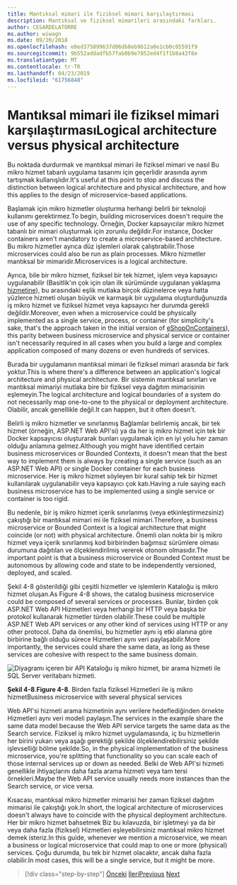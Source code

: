 ```yaml
---
title: Mantıksal mimari ile fiziksel mimari karşılaştırması
description: Mantıksal ve fiziksel mimarileri arasındaki farkları.
author: CESARDELATORRE
ms.author: wiwagn
ms.date: 09/20/2018
ms.openlocfilehash: e8ed375899637d06db8eb9b12a0e1cb0c05591f9
ms.sourcegitcommit: 9b552addadfb57fab0b9e7852ed4f1f1b8a42f8e
ms.translationtype: MT
ms.contentlocale: tr-TR
ms.lasthandoff: 04/23/2019
ms.locfileid: "61756848"
---
```

# <a name="logical-architecture-versus-physical-architecture"></a><span data-ttu-id="e662d-103">Mantıksal mimari ile fiziksel mimari karşılaştırması</span><span class="sxs-lookup"><span data-stu-id="e662d-103">Logical architecture versus physical architecture</span></span>

<span data-ttu-id="e662d-104">Bu noktada durdurmak ve mantıksal mimari ile fiziksel mimari ve nasıl Bu mikro hizmet tabanlı uygulama tasarımı için geçerlidir arasında ayrım tartışmak kullanışlıdır.</span><span class="sxs-lookup"><span data-stu-id="e662d-104">It's useful at this point to stop and discuss the distinction between logical architecture and physical architecture, and how this applies to the design of microservice-based applications.</span></span>

<span data-ttu-id="e662d-105">Başlamak için mikro hizmetler oluşturma herhangi belirli bir teknoloji kullanımı gerektirmez.</span><span class="sxs-lookup"><span data-stu-id="e662d-105">To begin, building microservices doesn't require the use of any specific technology.</span></span> <span data-ttu-id="e662d-106">Örneğin, Docker kapsayıcılar mikro hizmet tabanlı bir mimari oluşturmak için zorunlu değildir.</span><span class="sxs-lookup"><span data-stu-id="e662d-106">For instance, Docker containers aren't mandatory to create a microservice-based architecture.</span></span> <span data-ttu-id="e662d-107">Bu mikro hizmetler ayrıca düz işlemleri olarak çalıştırabilir.</span><span class="sxs-lookup"><span data-stu-id="e662d-107">Those microservices could also be run as plain processes.</span></span> <span data-ttu-id="e662d-108">Mikro hizmetler mantıksal bir mimaridir.</span><span class="sxs-lookup"><span data-stu-id="e662d-108">Microservices is a logical architecture.</span></span>

<span data-ttu-id="e662d-109">Ayrıca, bile bir mikro hizmet, fiziksel bir tek hizmet, işlem veya kapsayıcı uygulanabilir (Basitlik'ın çok için olan ilk sürümünde uygulanan yaklaşıma [hizmetine](https://aka.ms/MicroservicesArchitecture)), bu arasındaki eşlik mutlaka birçok düzinelerce veya hatta yüzlerce hizmeti oluşan büyük ve karmaşık bir uygulama oluşturduğunuzda iş mikro hizmet ve fiziksel hizmet veya kapsayıcı her durumda gerekli değildir.</span><span class="sxs-lookup"><span data-stu-id="e662d-109">Moreover, even when a microservice could be physically implemented as a single service, process, or container (for simplicity's sake, that's the approach taken in the initial version of [eShopOnContainers](https://aka.ms/MicroservicesArchitecture)), this parity between business microservice and physical service or container isn't necessarily required in all cases when you build a large and complex application composed of many dozens or even hundreds of services.</span></span>

<span data-ttu-id="e662d-110">Burada bir uygulamanın mantıksal mimari ile fiziksel mimari arasında bir fark yoktur.</span><span class="sxs-lookup"><span data-stu-id="e662d-110">This is where there's a difference between an application's logical architecture and physical architecture.</span></span> <span data-ttu-id="e662d-111">Bir sistemin mantıksal sınırları ve mantıksal mimariyi mutlaka bire bir fiziksel veya dağıtım mimarisinin eşlemeyin.</span><span class="sxs-lookup"><span data-stu-id="e662d-111">The logical architecture and logical boundaries of a system do not necessarily map one-to-one to the physical or deployment architecture.</span></span> <span data-ttu-id="e662d-112">Olabilir, ancak genellikle değil.</span><span class="sxs-lookup"><span data-stu-id="e662d-112">It can happen, but it often doesn't.</span></span>

<span data-ttu-id="e662d-113">Belirli iş mikro hizmetler ve sınırlanmış Bağlamlar belirlemiş ancak, bir tek hizmet (örneğin, ASP.NET Web API'si) ya da her iş mikro hizmet için tek bir Docker kapsayıcısı oluşturarak bunları uygulamak için en iyi yolu her zaman olduğu anlamına gelmez.</span><span class="sxs-lookup"><span data-stu-id="e662d-113">Although you might have identified certain business microservices or Bounded Contexts, it doesn't mean that the best way to implement them is always by creating a single service (such as an ASP.NET Web API) or single Docker container for each business microservice.</span></span> <span data-ttu-id="e662d-114">Her iş mikro hizmet söyleyen bir kural sahip tek bir hizmet kullanılarak uygulanabilir veya kapsayıcı çok katı.</span><span class="sxs-lookup"><span data-stu-id="e662d-114">Having a rule saying each business microservice has to be implemented using a single service or container is too rigid.</span></span>

<span data-ttu-id="e662d-115">Bu nedenle, bir iş mikro hizmet içerik sınırlanmış (veya etkinleştirmezsiniz) çakıştığı bir mantıksal mimari mi ile fiziksel mimari.</span><span class="sxs-lookup"><span data-stu-id="e662d-115">Therefore, a business microservice or Bounded Context is a logical architecture that might coincide (or not) with physical architecture.</span></span> <span data-ttu-id="e662d-116">Önemli olan nokta bir iş mikro hizmet veya içerik sınırlanmış kod birbirinden bağımsız sürümlere olması durumuna dağıtılan ve ölçeklendirilmiş vererek otonom olmasıdır.</span><span class="sxs-lookup"><span data-stu-id="e662d-116">The important point is that a business microservice or Bounded Context must be autonomous by allowing code and state to be independently versioned, deployed, and scaled.</span></span>

<span data-ttu-id="e662d-117">Şekil 4-8 gösterildiği gibi çeşitli hizmetler ve işlemlerin Kataloğu iş mikro hizmet oluşan.</span><span class="sxs-lookup"><span data-stu-id="e662d-117">As Figure 4-8 shows, the catalog business microservice could be composed of several services or processes.</span></span> <span data-ttu-id="e662d-118">Bunlar, birden çok ASP.NET Web API Hizmetleri veya herhangi bir HTTP veya başka bir protokol kullanarak hizmetler türden olabilir.</span><span class="sxs-lookup"><span data-stu-id="e662d-118">These could be multiple ASP.NET Web API services or any other kind of services using HTTP or any other protocol.</span></span> <span data-ttu-id="e662d-119">Daha da önemlisi, bu hizmetler aynı iş etki alanına göre birbirine bağlı olduğu sürece Hizmetleri aynı veri paylaşabilir.</span><span class="sxs-lookup"><span data-stu-id="e662d-119">More importantly, the services could share the same data, as long as these services are cohesive with respect to the same business domain.</span></span>

![Diyagramı içeren bir API Kataloğu iş mikro hizmet, bir arama hizmeti ile SQL Server veritabanı hizmeti.](./media/image8.png)

<span data-ttu-id="e662d-121">**Şekil 4-8**.</span><span class="sxs-lookup"><span data-stu-id="e662d-121">**Figure 4-8**.</span></span> <span data-ttu-id="e662d-122">Birden fazla fiziksel Hizmetleri ile iş mikro hizmet</span><span class="sxs-lookup"><span data-stu-id="e662d-122">Business microservice with several physical services</span></span>

<span data-ttu-id="e662d-123">Web API'si hizmeti arama hizmetinin aynı verilere hedeflediğinden örnekte Hizmetleri aynı veri modeli paylaşın.</span><span class="sxs-lookup"><span data-stu-id="e662d-123">The services in the example share the same data model because the Web API service targets the same data as the Search service.</span></span> <span data-ttu-id="e662d-124">Fiziksel iş mikro hizmet uygulamasında, iç bu hizmetlerin her birini yukarı veya aşağı gerektiği şekilde ölçeklendirebilirsiniz şekilde işlevselliği bölme şekilde.</span><span class="sxs-lookup"><span data-stu-id="e662d-124">So, in the physical implementation of the business microservice, you're splitting that functionality so you can scale each of those internal services up or down as needed.</span></span> <span data-ttu-id="e662d-125">Belki de Web API'si hizmeti genellikle ihtiyaçlarını daha fazla arama hizmeti veya tam tersi örnekleri.</span><span class="sxs-lookup"><span data-stu-id="e662d-125">Maybe the Web API service usually needs more instances than the Search service, or vice versa.</span></span>

<span data-ttu-id="e662d-126">Kısacası, mantıksal mikro hizmetler mimarisi her zaman fiziksel dağıtım mimarisi ile çakıştığı yok.</span><span class="sxs-lookup"><span data-stu-id="e662d-126">In short, the logical architecture of microservices doesn't always have to coincide with the physical deployment architecture.</span></span> <span data-ttu-id="e662d-127">Her bir mikro hizmet bahsetmek Biz bu kılavuzda, bir işletmeyi ya da bir veya daha fazla (fiziksel) Hizmetleri eşleyebilirsiniz mantıksal mikro hizmet demek isteriz.</span><span class="sxs-lookup"><span data-stu-id="e662d-127">In this guide, whenever we mention a microservice, we mean a business or logical microservice that could map to one or more (physical) services.</span></span> <span data-ttu-id="e662d-128">Çoğu durumda, bu tek bir hizmet olacaktır, ancak daha fazla olabilir.</span><span class="sxs-lookup"><span data-stu-id="e662d-128">In most cases, this will be a single service, but it might be more.</span></span>

>[!div class="step-by-step"]
><span data-ttu-id="e662d-129">[Önceki](data-sovereignty-per-microservice.md)
>[İleri](distributed-data-management.md)</span><span class="sxs-lookup"><span data-stu-id="e662d-129">[Previous](data-sovereignty-per-microservice.md)
[Next](distributed-data-management.md)</span></span>